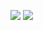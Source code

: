 [![](https://github-readme-stats.vercel.app/api?username=brsvh&include_all_commits=true&count_private=true&show_icons=true&&hide_border=true)](https://github.com/brsvh)
[![](https://github-readme-stats.vercel.app/api/wakatime?username=brsvh&layout=compact&hide_border=true)](https://github.com/brsvh)
